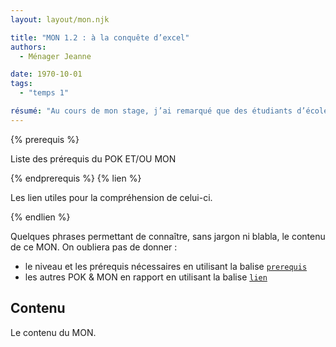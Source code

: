 ```yaml
---
layout: layout/mon.njk

title: "MON 1.2 : à la conquête d’excel"
authors:
  - Ménager Jeanne

date: 1970-10-01
tags: 
  - "temps 1"

résumé: "Au cours de mon stage, j’ai remarqué que des étudiants d’école de commerce avait une grande maitrise de fonctionnalités que je ne soupçonnais pas d’exister sur Excel, je souhaite donc monter en compétence sur ce sujet"
---
```


{% prerequis %}

Liste des prérequis du POK ET/OU MON

{% endprerequis %}
{% lien %}

Les lien utiles pour la compréhension de celui-ci.

{% endlien %}

Quelques phrases permettant de connaître, sans jargon ni blabla, le contenu de ce MON. On oubliera pas de donner :

- le niveau et les prérequis nécessaires en utilisant la balise [`prerequis`](/cs/contribuer-au-site/#prerequis)
- les autres POK & MON en rapport en utilisant la balise [`lien`](/cs/contribuer-au-site/#lien)

## Contenu

Le contenu du MON.
